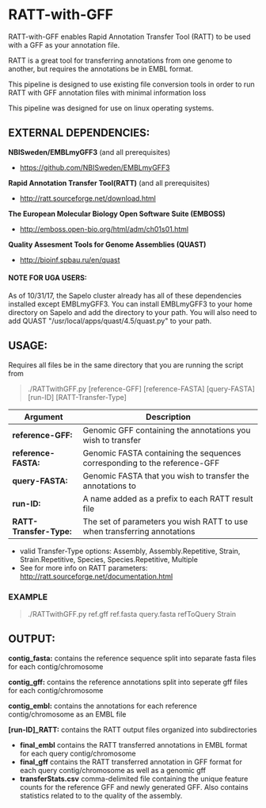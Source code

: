 # RATT-with-GFF
RATT-with-GFF enables Rapid Annotation Transfer Tool (RATT) to be used with a GFF as your annotation file. 

RATT is a great tool for transferring annotations from one genome to another, but requires the annotations be in EMBL format. 

This pipeline is designed to use existing file conversion tools in order to run RATT with GFF annotation files with minimal information loss

This pipeline was designed for use on linux operating systems.

## EXTERNAL DEPENDENCIES:


**NBISweden/EMBLmyGFF3** (and all prerequisites)
  - https://github.com/NBISweden/EMBLmyGFF3
  
**Rapid Annotation Transfer Tool(RATT)** (and all prerequisites)
  - http://ratt.sourceforge.net/download.html
  
**The European Molecular Biology Open Software Suite (EMBOSS)**
  - http://emboss.open-bio.org/html/adm/ch01s01.html
  
**Quality Assesment Tools for Genome Assemblies (QUAST)**
 - http://bioinf.spbau.ru/en/quast
 
#### NOTE FOR UGA USERS:
As of 10/31/17, the Sapelo cluster already has all of these dependencies installed except EMBLmyGFF3. You can install EMBLmyGFF3 to your home directory on Sapelo and add the directory to your path. You will also need to add QUAST "/usr/local/apps/quast/4.5/quast.py" to your path.
  
## USAGE:
Requires all files be in the same directory that you are running the script from

> ./RATTwithGFF.py  [reference-GFF] [reference-FASTA] [query-FASTA] [run-ID]  [RATT-Transfer-Type]

| Argument | Description |
| -------- | ----------- |
| **reference-GFF:** | Genomic GFF containing the annotations you wish to transfer |
| **reference-FASTA:** | Genomic FASTA containing the sequences corresponding to the reference-GFF |
| **query-FASTA:** | Genomic FASTA that you wish to transfer the annotations to |
| **run-ID:** | A name added as a prefix to each RATT result file |
| **RATT-Transfer-Type:** | The set of parameters you wish RATT to use when transferring annotations |
- valid Transfer-Type options: Assembly, Assembly.Repetitive, Strain, Strain.Repetitive, Species, Species.Repetitive, Multiple 
- See for more info on RATT parameters: http://ratt.sourceforge.net/documentation.html
  
### EXAMPLE
> ./RATTwithGFF.py ref.gff ref.fasta query.fasta refToQuery Strain

## OUTPUT:
**contig_fasta:** contains the reference sequence split into separate fasta files for each contig/chromosome

**contig_gff:** contains the reference annotations split into seperate gff files for each contig/chromosome

**contig_embl:** contains the annotations for each reference contig/chromosome as an EMBL file

**[run-ID]_RATT:** contains the RATT output files organized into subdirectories
- **final_embl** contains the RATT transferred annotations in EMBL format for each query contig/chromosome
- **final_gff** contains the RATT transferred annotation in GFF format for each query contig/chromosome as well as a genomic gff
- **transferStats.csv** comma-delimited file containing the unique feature counts for the reference GFF and newly generated GFF. Also contains statistics related to to the quality of the assembly.
